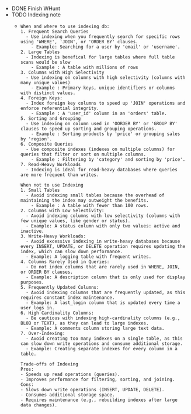 - DONE Finish WHunt
- TODO Indexing note
	- ```apl
	  When and where to use indexing db:
	  1. Frequent Search Queries
	  	- Use indexing when you frequently search for specific rows using 'WHERE', 'JOIN', or 'ORDER BY' clauses.
	      - Example: Searching for a user by 'email' or 'username'.
	  2. Large Tables
	  	- Indexing is benefical for large tables where full table scans would be slow
	      - Example : A table with millions of rows
	  3. Columns with High Selectivity
	  	- Use indexing on columns with high selectivity (columns with many unique values)
	      - Example : Primary keys, unique identifiers or columns with distinct values.
	  4. Foreign Keys:
	  	- Index foreign key columns to speed up 'JOIN' operations and enforce referential integrity.
	      - Example : A 'user_id' column in an 'orders' table.
	  5. Sorting and Grouping
	  	- Use indexing on column used in 'OORDER BY' or 'GROUP BY' clauses to speed up sorting and grouping operations.
	      - Example : Sorting products by 'price' or grouping sales by 'region'.
	  6. Composite Queries
	  	- Use composite indexes (indexes on multiple columns) for queries that filter or sort on multiple columns.
	      - Example : Filtering by 'category' and sorting by 'price'.
	  7. Read-Heavy Workloads
	  	- Indexing is ideal for read-heavy databases where queries are more frequent than writes.
	      
	  When not to use Indexing
	  1. Small Tables
	  	- Avoid indexing small tables because the overhead of maintaining the index may outweight the benefits.
	      - Example : A table with fewer than 100 rows.
	  2. Columns with Low Selectivity:
	  	- Avoid indexing columns with low selectivity (columns with few unique values, like gender or status).
	  	- Example: A status column with only two values: active and inactive.
	  3. Write-Heavy Workloads:
	  	- Avoid excessive indexing in write-heavy databases because every INSERT, UPDATE, or DELETE operation requires updating the index, which can slow down performance.
	  	- Example: A logging table with frequent writes.
	  4. Columns Rarely Used in Queries:
	  	- Do not index columns that are rarely used in WHERE, JOIN, or ORDER BY clauses.
	  	- Example: A description column that is only used for display purposes.
	  5. Frequently Updated Columns:
	  	- Avoid indexing columns that are frequently updated, as this requires constant index maintenance.
	  	- Example: A last_login column that is updated every time a user logs in.
	  6. High Cardinality Columns:
	  	- Be cautious with indexing high-cardinality columns (e.g., BLOB or TEXT), as they can lead to large indexes.
	  	- Example: A comments column storing large text data.
	  7. Over-Indexing:
	  	- Avoid creating too many indexes on a single table, as this can slow down write operations and consume additional storage.
	  	- Example: Creating separate indexes for every column in a table.
	      
	  Trade-offs of Indexing
	  Pros:
	  - Speeds up read operations (queries).
	  - Improves performance for filtering, sorting, and joining.
	  Cons:
	  - Slows down write operations (INSERT, UPDATE, DELETE).
	  - Consumes additional storage space.
	  - Requires maintenance (e.g., rebuilding indexes after large data changes).
	  ```
